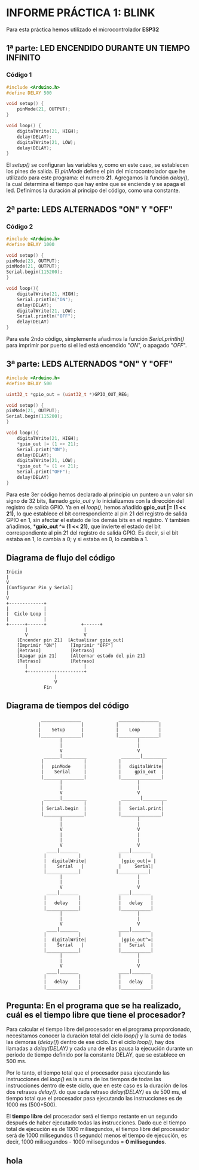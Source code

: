 # INFORME PRÁCTICA 1: BLINK
Para esta práctica hemos utilizado el microcontrolador __ESP32__


## 1ª parte: LED ENCENDIDO DURANTE UN TIEMPO INFINITO
### Código 1

```c
#include <Arduino.h>
#define DELAY 500

void setup() {
    pinMode(21, OUTPUT);
}

void loop() {
    digitalWrite(21, HIGH);
    delay(DELAY);
    digitalWrite(21, LOW);
    delay(DELAY);
} 
``` 

El *setup()* se configuran las variables y, como en este caso, se establecen los pines de salida. El *pinMode* define el pin del microcontrolador que he utilizado para este programa: el numero **21**.
Agregamos la función *delay()*, la cual determina el tiempo que hay entre que se enciende y se apaga el led. Definimos la duración al principo del código, como una constante.


## 2ª parte: LEDS ALTERNADOS "ON" Y "OFF"
### Código 2

```c
#include <Arduino.h>
#define DELAY 1000

void setup() {
pinMode(23, OUTPUT);
pinMode(21, OUTPUT);
Serial.begin(115200);
}

void loop(){
    digitalWrite(21, HIGH);
    Serial.println("ON");
    delay(DELAY);
    digitalWrite(21, LOW);
    Serial.println("OFF");
    delay(DELAY)
}
```
Para este 2ndo código, simplemente añadimos la función *Serial.println()* para imprimir por puerto si el led está encendido "*ON*", o apagado "*OFF*".


## 3ª parte: LEDS ALTERNADOS "ON" Y "OFF"

```c
#include <Arduino.h>
#define DELAY 500

uint32_t *gpio_out = (uint32_t *)GPIO_OUT_REG;

void setup() {
pinMode(21, OUTPUT);
Serial.begin(115200);
}

void loop(){
    digitalWrite(21, HIGH);
    *gpio_out |= (1 << 21);
    Serial.print("ON");
    delay(DELAY);
    digitalWrite(21, LOW);
    *gpio_out ^= (1 << 21);
    Serial.print("OFF");
    delay(DELAY)
}
```

Para este 3er código hemos declarado al principio un puntero a un valor sin signo de 32 bits, llamado *gpio_out* y lo inicializamos con la dirección del registro de salida GPIO. Ya en el *loop()*, hemos añadido **gpio_out |= (1 << 21)**, lo que establece el bit correspondiente al pin 21 del registro de salida GPIO en 1, sin afectar el estado de los demás bits en el registro. Y también añadimos, ***gpio_out ^= (1 << 21)**, que invierte el estado del bit correspondiente al pin 21 del registro de salida GPIO. Es decir, si el bit estaba en 1, lo cambia a 0; y si estaba en 0, lo cambia a 1.

## Diagrama de flujo del código
```
Inicio
|
V
[Configurar Pin y Serial]
|
V
+-------------+
|             |
|  Ciclo Loop |
|             |
+------+------+             +------+
       |                     |
       V                     V
    [Encender pin 21]  [Actualizar gpio_out]
    [Imprimir "ON"]     [Imprimir "OFF"]
    [Retraso]           [Retraso]
    [Apagar pin 21]     [Alternar estado del pin 21]
    [Retraso]           [Retraso]
       |                     |
       +---------------------+
                  |
                  V
              Fin
```

## Diagrama de tiempos del código
```
             _______________              _______________
            |               |            |               |
            |    Setup      |            |    Loop       |
            |_______________|            |_______________|
                    |                            |
                    |                            |
                    V                            V
              ______|_________             _______|_________
             |               |            |               |
             |   pinMode     |            |   digitalWrite|
             |    Serial     |            |     gpio_out  |
             |_______________|            |_______________|
                    |                            |
                    |                            |
                    V                            V
              ______|_________             _______|_________
             |               |            |               |
             | Serial.begin  |            |   Serial.print|
             |_______________|            |_______________|
                    |                            |
                    |                            |
                    V                            V
                    |                            |
                    |                            |
                    V                            V
               ____|_______               ____|_______
              |            |              |           |
              |  digitalWrite|             |gpio_out|= |
              |    Serial   |             |     Serial|
              |____________|             |___________|
                    |                            |
                    |                            |
                    V                            V
               ____|_______               ____|_______
              |            |              |           |
              |   delay    |              |   delay   |
              |____________|              |___________|
                    |                            |
                    |                            |
                    V                            V
               ____|_______               ____|_______
              |            |              |           |
              |  digitalWrite|             |gpio_out^=|
              |    Serial   |             |   Serial  |
              |____________|              |___________|
                    |                            |
                    |                            |
                    V                            V
               ____|_______               ____|_______
              |            |              |           |
              |   delay    |              |   delay   |
              |____________|              |___________|
```


## Pregunta: En el programa que se ha realizado, cuál es el tiempo libre que tiene el procesador?
Para calcular el tiempo libre del procesador en el programa proporcionado, necesitamos conocer la duración total del ciclo *loop()* y la suma de todas las demoras (*delay()*) dentro de ese ciclo.
En el ciclo *loop()*, hay dos llamadas a *delay(DELAY)* y cada una de ellas pausa la ejecución durante un período de tiempo definido por la constante DELAY, que se establece en 500 ms.

Por lo tanto, el tiempo total que el procesador pasa ejecutando las instrucciones del *loop()* es la suma de los tiempos de todas las instrucciones dentro de este ciclo, que en este caso es la duración de los dos retrasos *delay()*.
do que cada retraso *delay(DELAY)* es de 500 ms, el tiempo total que el procesador pasa ejecutando las instrucciones es de 1000 ms (500+500).

El **tiempo libre** del procesador será el tiempo restante en un segundo después de haber ejecutado todas las instrucciones. Dado que el tiempo total de ejecución es de 1000 milisegundos, el tiempo libre del procesador será de 1000 milisegundos (1 segundo) menos el tiempo de ejecución, es decir, 1000 milisegundos - 1000 milisegundos = **0 milisegundos**.

## hola